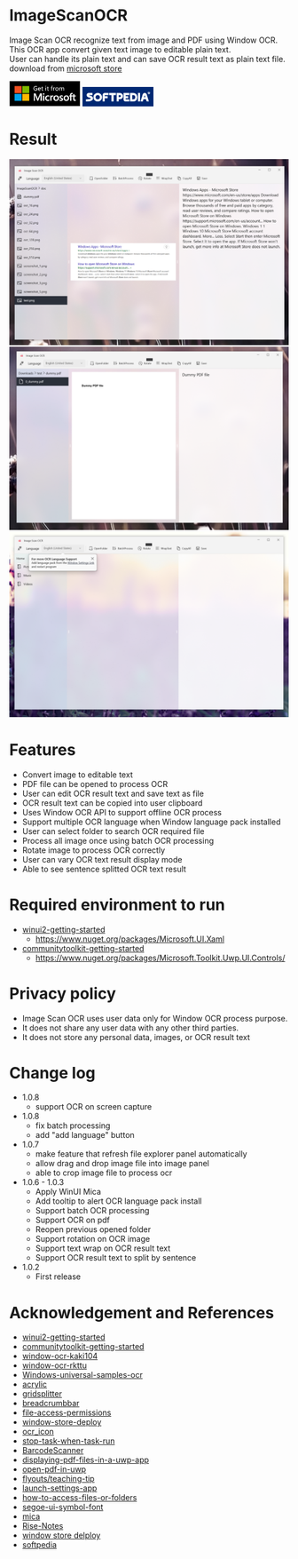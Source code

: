 # ImageScanOCR
Image Scan OCR recognize text from image and PDF using Window OCR.  
This OCR app convert given text image to editable plain text.   
User can handle its plain text and can save OCR result text as plain text file.  
download from [microsoft store](https://www.microsoft.com/en-us/p/image-scan-ocr/9pjhnq2r5kg7?activetab=pivot:overviewtab)     

[<img alt="microsoft store" width="128px" src="doc/microsoft.png" />](https://www.microsoft.com/en-us/p/image-scan-ocr/9pjhnq2r5kg7?activetab=pivot:overviewtab)
[<img alt="softpedia" width="128px" src="doc/softpedia.png" />](https://www.softpedia.com/get/Office-tools/Other-Office-Tools/Image-Scan-OCR.shtml)


# Result   
![result](doc/screenshot_1.png)    
![result](doc/screenshot_2.png)    
![result](doc/screenshot_3.png)    


# Features   
- Convert image to editable text
- PDF file can be opened to process OCR
- User can edit OCR result text and save text as file
- OCR result text can be copied into user clipboard
- Uses Window OCR API to support offline OCR process
- Support multiple OCR language when Window language pack installed
- User can select folder to search OCR required file
- Process all image once using batch OCR processing
- Rotate image to process OCR correctly
- User can vary OCR text result display mode
- Able to see sentence splitted OCR text result


# Required environment to run    
- [winui2-getting-started](https://docs.microsoft.com/en-us/windows/apps/winui/winui2/getting-started)     
  - https://www.nuget.org/packages/Microsoft.UI.Xaml
- [communitytoolkit-getting-started](https://docs.microsoft.com/en-us/windows/communitytoolkit/getting-started)    
  - https://www.nuget.org/packages/Microsoft.Toolkit.Uwp.UI.Controls/

# Privacy policy
- Image Scan OCR uses user data only for Window OCR process purpose.
- It does not share any user data with any other third parties.
- It does not store any personal data, images, or OCR result text

# Change log
- 1.0.8
  - support OCR on screen capture
- 1.0.8
  - fix batch processing
  - add "add language" button
- 1.0.7
  - make feature that refresh file explorer panel automatically
  - allow drag and drop image file into image panel
  - able to crop image file to process ocr
- 1.0.6 - 1.0.3
  - Apply WinUI Mica
  - Add tooltip to alert OCR language pack install  
  - Support batch OCR processing  
  - Support OCR on pdf  
  - Reopen previous opened folder  
  - Support rotation on OCR image  
  - Support text wrap on OCR result text  
  - Support OCR result text to split by sentence
- 1.0.2  
  - First release 

# Acknowledgement and References  
- [winui2-getting-started](https://docs.microsoft.com/en-us/windows/apps/winui/winui2/getting-started)     
- [communitytoolkit-getting-started](https://docs.microsoft.com/en-us/windows/apps/winui/winui2/getting-started)    
- [window-ocr-kaki104](https://kaki104.tistory.com/491)     
- [window-ocr-rkttu](https://velog.io/@rkttu/csharp-win10-ocr-howto)     
- [Windows-universal-samples-ocr](https://github.com/microsoft/windows-universal-samples/tree/main/Samples/OCR)     
- [acrylic](https://docs.microsoft.com/ko-kr/windows/apps/design/style/acrylic)     
- [gridsplitter](https://docs.microsoft.com/en-us/windows/communitytoolkit/controls/gridsplitter)     
- [breadcrumbbar](https://docs.microsoft.com/ko-kr/windows/apps/design/controls/breadcrumbbar)     
- [file-access-permissions](https://docs.microsoft.com/en-us/windows/uwp/files/file-access-permissions)
- [window-store-deploy](https://codedragon.tistory.com/3209)
- [ocr_icon](https://www.flaticon.com/premium-icon/ocr_5558190)
- [stop-task-when-task-run](https://stackoverflow.com/questions/36911609/stop-task-when-task-run)   
- [BarcodeScanner](https://github.com/kiwamu25/BarcodeScanner/blob/f5359693019ea957813b364b456bba571f881060/BarcodeScanner/BarcodeScanner/MainPage.xaml.cs)   
- [displaying-pdf-files-in-a-uwp-app](https://blog.pieeatingninjas.be/2016/02/06/displaying-pdf-files-in-a-uwp-app/)   
- [open-pdf-in-uwp](https://pspdfkit.com/blog/2019/open-pdf-in-uwp/)   
- [flyouts/teaching-tip](https://docs.microsoft.com/ko-kr/windows/apps/design/controls/dialogs-and-flyouts/teaching-tip)   
- [launch-settings-app](https://docs.microsoft.com/en-us/windows/uwp/launch-resume/launch-settings-app)   
- [how-to-access-files-or-folders](https://stackoverflow.com/questions/52227435/how-to-access-files-or-folders-the-user-picked-in-a-previous-session-of-my-uwp-a)   
- [segoe-ui-symbol-font](https://docs.microsoft.com/en-us/windows/apps/design/style/segoe-ui-symbol-font)   
- [mica](https://docs.microsoft.com/en-us/windows/apps/design/style/mica)   
- [Rise-Notes](https://github.com/Rise-Software/Rise-Notes)   
- [window store delploy](https://codedragon.tistory.com/3209) 
- [softpedia](https://www.softpedia.com/get/Office-tools/Other-Office-Tools/Image-Scan-OCR.shtml)




